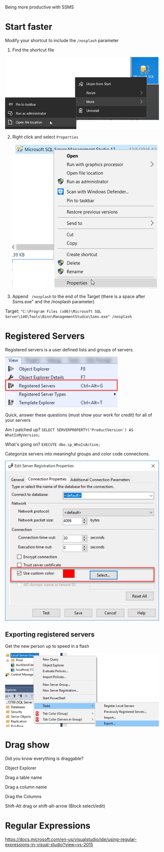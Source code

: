 Being more productive with SSMS



# Start faster

Modify your shortcut to include the `/nosplash` parameter

1. Find the shortcut file

![Start_OpenFileLocation_00](images/Start_OpenFileLocation_00.png)



2. Right click and select `Properties`

   ![Start_Properties](./images/Start_Properties.png)

3. Append ` /nosplash` to the end of the Target (there is a space after Ssms.exe" and the /nosplash parameter)

Target: `"C:\Program Files (x86)\Microsoft SQL Server\140\Tools\Binn\ManagementStudio\Ssms.exe" /nosplash`

# Registered Servers

Registered servers is a user defined lists and groups of servers.

![RegisteredServers_00](.\images\RegisteredServers_00.png)

Quick, answer these questions (must show your work for credit) for all of your servers 

Am I patched up? `SELECT SERVERPROPERTY('ProductVersion') AS WhatIsMyVersion;`

What's going on? `EXECUTE dbo.sp_WhoIsActive;`

Categorize servers into meaningful groups and color code connections.



![RegisteredServers_10](.\images\RegisteredServers_10.png)

## Exporting registered servers

Get the new person up to speed in a flash 

![TasksExportRegisteredServers_00](.\images\TasksExportRegisteredServers_00.png)



# Drag show

Did you know everything is draggable?

Object Explorer

Drag a table name

Drag a column name

Drag the Columns

Shift-Alt drag or shift-alt-arrow (Block select/edit)



# Regular Expressions

https://docs.microsoft.com/en-us/visualstudio/ide/using-regular-expressions-in-visual-studio?view=vs-2015



